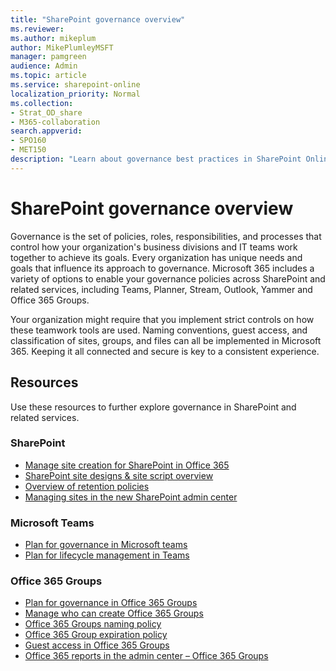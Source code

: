 ```yaml
---
title: "SharePoint governance overview"
ms.reviewer:
ms.author: mikeplum
author: MikePlumleyMSFT
manager: pamgreen
audience: Admin
ms.topic: article
ms.service: sharepoint-online
localization_priority: Normal
ms.collection:  
- Strat_OD_share
- M365-collaboration
search.appverid:
- SPO160
- MET150
description: "Learn about governance best practices in SharePoint Online."
---
```


# SharePoint governance overview

Governance is the set of policies, roles, responsibilities, and processes that control how your organization's business divisions and IT teams work together to achieve its goals. Every organization has unique needs and goals that influence its approach to governance. Microsoft 365 includes a variety of options to enable your governance policies across SharePoint and related services, including Teams, Planner, Stream, Outlook, Yammer and Office 365 Groups.

Your organization might require that you implement strict controls on how these teamwork tools are used. Naming conventions, guest access, and classification of sites, groups, and files can all be implemented in Microsoft 365. Keeping it all connected and secure is key to a consistent experience.

## Resources

Use these resources to further explore governance in SharePoint and related services.

### SharePoint

- [Manage site creation for SharePoint in Office 365](manage-site-creation.md)
- [SharePoint site designs & site script overview](https://docs.microsoft.com/sharepoint/dev/declarative-customization/site-design-overview)
- [Overview of retention policies](https://docs.microsoft.com/microsoft-365/compliance/retention-policies)
- [Managing sites in the new SharePoint admin center](manage-sites-in-new-admin-center.md)

### Microsoft Teams

- [Plan for governance in Microsoft teams](https://docs.microsoft.com/MicrosoftTeams/teams-adoption-governance-quick-start)
- [Plan for lifecycle management in Teams](https://docs.microsoft.com/MicrosoftTeams/plan-teams-lifecycle)

### Office 365 Groups

- [Plan for governance in Office 365 Groups](https://docs.microsoft.com/office365/admin/create-groups/plan-for-groups-governance)
- [Manage who can create Office 365 Groups](https://docs.microsoft.com/office365/admin/create-groups/manage-creation-of-groups)
- [Office 365 Groups naming policy](https://docs.microsoft.com/office365/admin/create-groups/groups-naming-policy)
- [Office 365 Group expiration policy](https://docs.microsoft.com/office365/admin/create-groups/office-365-groups-expiration-policy)
- [Guest access in Office 365 Groups](https://support.office.com/article/bfc7a840-868f-4fd6-a390-f347bf51aff6)
- [Office 365 reports in the admin center – Office 365 Groups](https://docs.microsoft.com/office365/admin/activity-reports/office-365-groups)

